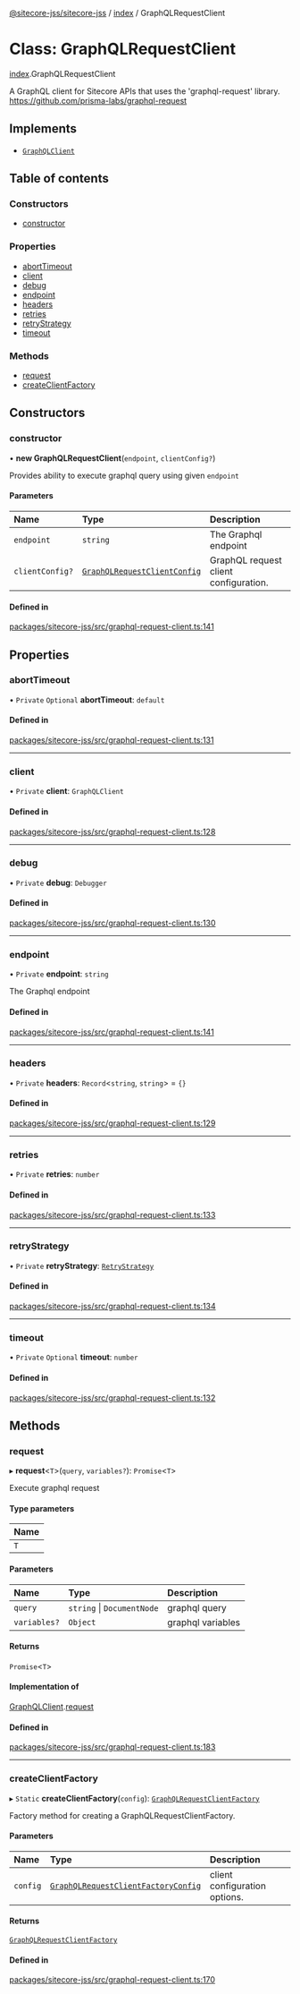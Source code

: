 [@sitecore-jss/sitecore-jss](../README.md) / [index](../modules/index.md) / GraphQLRequestClient

# Class: GraphQLRequestClient

[index](../modules/index.md).GraphQLRequestClient

A GraphQL client for Sitecore APIs that uses the 'graphql-request' library.
https://github.com/prisma-labs/graphql-request

## Implements

- [`GraphQLClient`](../interfaces/index.GraphQLClient.md)

## Table of contents

### Constructors

- [constructor](index.GraphQLRequestClient.md#constructor)

### Properties

- [abortTimeout](index.GraphQLRequestClient.md#aborttimeout)
- [client](index.GraphQLRequestClient.md#client)
- [debug](index.GraphQLRequestClient.md#debug)
- [endpoint](index.GraphQLRequestClient.md#endpoint)
- [headers](index.GraphQLRequestClient.md#headers)
- [retries](index.GraphQLRequestClient.md#retries)
- [retryStrategy](index.GraphQLRequestClient.md#retrystrategy)
- [timeout](index.GraphQLRequestClient.md#timeout)

### Methods

- [request](index.GraphQLRequestClient.md#request)
- [createClientFactory](index.GraphQLRequestClient.md#createclientfactory)

## Constructors

### constructor

• **new GraphQLRequestClient**(`endpoint`, `clientConfig?`)

Provides ability to execute graphql query using given `endpoint`

#### Parameters

| Name | Type | Description |
| :------ | :------ | :------ |
| `endpoint` | `string` | The Graphql endpoint |
| `clientConfig?` | [`GraphQLRequestClientConfig`](../modules/index.md#graphqlrequestclientconfig) | GraphQL request client configuration. |

#### Defined in

[packages/sitecore-jss/src/graphql-request-client.ts:141](https://github.com/Sitecore/jss/blob/7b81ae6e2/packages/sitecore-jss/src/graphql-request-client.ts#L141)

## Properties

### abortTimeout

• `Private` `Optional` **abortTimeout**: `default`

#### Defined in

[packages/sitecore-jss/src/graphql-request-client.ts:131](https://github.com/Sitecore/jss/blob/7b81ae6e2/packages/sitecore-jss/src/graphql-request-client.ts#L131)

___

### client

• `Private` **client**: `GraphQLClient`

#### Defined in

[packages/sitecore-jss/src/graphql-request-client.ts:128](https://github.com/Sitecore/jss/blob/7b81ae6e2/packages/sitecore-jss/src/graphql-request-client.ts#L128)

___

### debug

• `Private` **debug**: `Debugger`

#### Defined in

[packages/sitecore-jss/src/graphql-request-client.ts:130](https://github.com/Sitecore/jss/blob/7b81ae6e2/packages/sitecore-jss/src/graphql-request-client.ts#L130)

___

### endpoint

• `Private` **endpoint**: `string`

The Graphql endpoint

#### Defined in

[packages/sitecore-jss/src/graphql-request-client.ts:141](https://github.com/Sitecore/jss/blob/7b81ae6e2/packages/sitecore-jss/src/graphql-request-client.ts#L141)

___

### headers

• `Private` **headers**: `Record`\<`string`, `string`\> = `{}`

#### Defined in

[packages/sitecore-jss/src/graphql-request-client.ts:129](https://github.com/Sitecore/jss/blob/7b81ae6e2/packages/sitecore-jss/src/graphql-request-client.ts#L129)

___

### retries

• `Private` **retries**: `number`

#### Defined in

[packages/sitecore-jss/src/graphql-request-client.ts:133](https://github.com/Sitecore/jss/blob/7b81ae6e2/packages/sitecore-jss/src/graphql-request-client.ts#L133)

___

### retryStrategy

• `Private` **retryStrategy**: [`RetryStrategy`](../interfaces/index.RetryStrategy.md)

#### Defined in

[packages/sitecore-jss/src/graphql-request-client.ts:134](https://github.com/Sitecore/jss/blob/7b81ae6e2/packages/sitecore-jss/src/graphql-request-client.ts#L134)

___

### timeout

• `Private` `Optional` **timeout**: `number`

#### Defined in

[packages/sitecore-jss/src/graphql-request-client.ts:132](https://github.com/Sitecore/jss/blob/7b81ae6e2/packages/sitecore-jss/src/graphql-request-client.ts#L132)

## Methods

### request

▸ **request**\<`T`\>(`query`, `variables?`): `Promise`\<`T`\>

Execute graphql request

#### Type parameters

| Name |
| :------ |
| `T` |

#### Parameters

| Name | Type | Description |
| :------ | :------ | :------ |
| `query` | `string` \| `DocumentNode` | graphql query |
| `variables?` | `Object` | graphql variables |

#### Returns

`Promise`\<`T`\>

#### Implementation of

[GraphQLClient](../interfaces/index.GraphQLClient.md).[request](../interfaces/index.GraphQLClient.md#request)

#### Defined in

[packages/sitecore-jss/src/graphql-request-client.ts:183](https://github.com/Sitecore/jss/blob/7b81ae6e2/packages/sitecore-jss/src/graphql-request-client.ts#L183)

___

### createClientFactory

▸ `Static` **createClientFactory**(`config`): [`GraphQLRequestClientFactory`](../modules/index.md#graphqlrequestclientfactory)

Factory method for creating a GraphQLRequestClientFactory.

#### Parameters

| Name | Type | Description |
| :------ | :------ | :------ |
| `config` | [`GraphQLRequestClientFactoryConfig`](../modules/index.md#graphqlrequestclientfactoryconfig) | client configuration options. |

#### Returns

[`GraphQLRequestClientFactory`](../modules/index.md#graphqlrequestclientfactory)

#### Defined in

[packages/sitecore-jss/src/graphql-request-client.ts:170](https://github.com/Sitecore/jss/blob/7b81ae6e2/packages/sitecore-jss/src/graphql-request-client.ts#L170)
